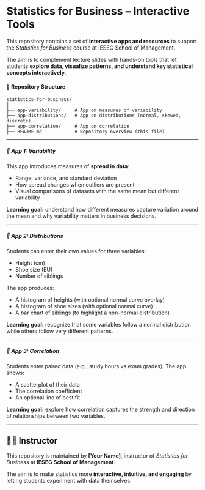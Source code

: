 # Statistics for Business – Interactive Tools

This repository contains a set of **interactive apps and resources** to support the *Statistics for Business* course at IESEG School of Management.  

The aim is to complement lecture slides with hands-on tools that let students **explore data, visualize patterns, and understand key statistical concepts interactively**.



#### 📂 Repository Structure

```text
statistics-for-business/
│
├── app-variability/     # App on measures of variability
├── app-distributions/   # App on distributions (normal, skewed, discrete)
├── app-correlation/     # App on correlation
├── README.md            # Repository overview (this file)
```

-----

##### 🚀 App 1: Variability

This app introduces measures of **spread in data**:
- Range, variance, and standard deviation  
- How spread changes when outliers are present  
- Visual comparisons of datasets with the same mean but different variability  

**Learning goal:** understand how different measures capture variation around the mean and why variability matters in business decisions.

---

##### 🚀 App 2: Distributions

Students can enter their own values for three variables:
- Height (cm)  
- Shoe size (EU)  
- Number of siblings  

The app produces:
- A histogram of heights (with optional normal curve overlay)  
- A histogram of shoe sizes (with optional normal curve)  
- A bar chart of siblings (to highlight a non-normal distribution)  

**Learning goal:** recognize that some variables follow a normal distribution while others follow very different patterns.

---

##### 🚀 App 3: Correlation

Students enter paired data (e.g., study hours vs exam grades). The app shows:
- A scatterplot of their data  
- The correlation coefficient  
- An optional line of best fit  

**Learning goal:** explore how correlation captures the strength and direction of relationships between two variables.

---

## 👩‍🏫 Instructor

This repository is maintained by **[Your Name]**, instructor of *Statistics for Business* at **IESEG School of Management**.  

The aim is to make statistics more **interactive, intuitive, and engaging** by letting students experiment with data themselves.
